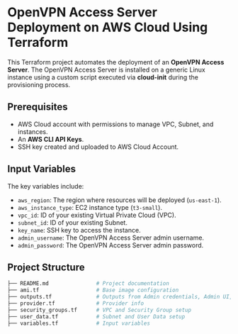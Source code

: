 
# OpenVPN Access Server Deployment on AWS Cloud Using Terraform

This Terraform project automates the deployment of an **OpenVPN Access Server**. The OpenVPN Access Server is installed on a generic Linux instance using a custom script executed via **cloud-init** during the provisioning process.

## Prerequisites

- AWS Cloud account with permissions to manage VPC, Subnet, and instances.
- An **AWS CLI API Keys**.
- SSH key created and uploaded to AWS Cloud Account.

## Input Variables

The key variables include:

- `aws_region`: The region where resources will be deployed (`us-east-1`).
- `aws_instance_type`: EC2 instance type (`t3-small`).
- `vpc_id`: ID of your existing Virtual Private Cloud (VPC).
- `subnet_id`: ID of your existing Subnet.
- `key_name`: SSH key to access the instance.
- `admin_username`: The OpenVPN Access Server admin username.
- `admin_password`: The OpenVPN Access Server admin password.

## Project Structure

```bash
├── README.md               # Project documentation
├── ami.tf                  # Base image configuration
├── outputs.tf              # Outputs from Admin credentials, Admin UI, and Client UI URLs
├── provider.tf             # Provider info
├── security_groups.tf      # VPC and Security Group setup
├── user_data.tf            # Subnet and User Data setup
├── variables.tf            # Input variables
```
